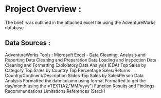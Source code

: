 # Project Overview :
The brief is as outlined in the attached excel file using the AdventureWorks database

## Data Sources :
AdventureWorks 
Tools :
Microsoft Excel - Data Cleaning, Analysis and Reporting
Data Cleaning and Preparation
Data Loading and Inspection
Data Cleaning and Formatting
Explolatory Data Analysis (EDA)
Top Sales by Category
Top Sales by Country
Top Percentage Sales/Returns
Country/Continent/Description Slides
Top Sales by SalesPerson
Data Analysis
Formatted the date column using format
Formatted to get the day/month using the =TEXT(A2,"MM/yyyy") Function
Results and Findings
Recommendations
Limitations
References
[Stack]
